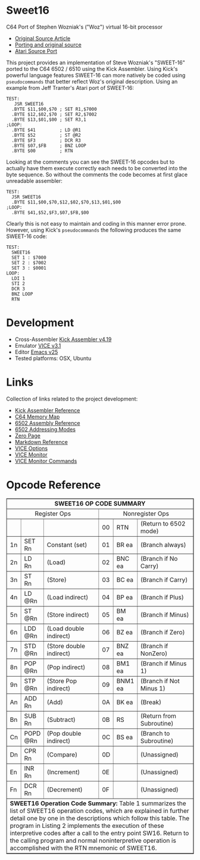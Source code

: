 # Sweet16
C64 Port of Stephen Wozniak's ("Woz") virtual 16-bit processor
- [Original Source Article](http://amigan.1emu.net/kolsen/programming/sweet16.html)
- [Porting and original source](http://www.6502.org/source/interpreters/sweet16.htm)
- [Atari Source Port](https://github.com/jefftranter/6502/blob/master/asm/sweet16/sweet16.s)

This project provides an implementation of Steve Wozniak's "SWEET-16" ported to the C64 6502 / 6510 using the Kick Assembler.   Using Kick's powerful language features SWEET-16 can more natively be coded using ```pseudocommands``` that better reflect Woz's original description.  Using an example from Jeff Tranter's Atari port of SWEET-16:

```
TEST:
   JSR SWEET16
  .BYTE $11,$00,$70 ; SET R1,$7000
  .BYTE $12,$02,$70 ; SET R2,$7002
  .BYTE $13,$01,$00 ; SET R3,1
;LOOP:
  .BYTE $41         ; LD @R1
  .BYTE $52         ; ST @R2
  .BYTE $F3         ; DCR R3
  .BYTE $07,$FB     ; BNZ LOOP
  .BYTE $00         ; RTN
```

Looking at the comments you can see the SWEET-16 opcodes but to actually have them execute correctly each needs to be converted into the byte sequence.  So without the comments the code becomes at first glace unreadable assembler:

```
TEST:
  JSR SWEET16
  .BYTE $11,$00,$70,$12,$02,$70,$13,$01,$00
;LOOP:
  .BYTE $41,$52,$F3,$07,$FB,$00
```

Clearly this is not easy to maintain and coding in this manner error prone.   However, using Kick's ```pseudocommands``` the following produces the same SWEET-16 code:

```
TEST:
  SWEET16
  SET 1 : $7000
  SET 2 : $7002
  SET 3 : $0001
LOOP:
  LDI 1
  STI 2
  DCR 3
  BNZ LOOP
  RTN
```

# Development
- Cross-Assembler [Kick Assembler v4.19](http://www.theweb.dk/KickAssembler/Main.html#frontpage)
- Emulator [VICE v3.1](http://vice-emu.sourceforge.net/)
- Editor [Emacs v25](https://www.gnu.org/software/emacs/)
- Tested platforms: OSX, Ubuntu

# Links
Collection of links related to the project development:
 - [Kick Assembler Reference](http://www.theweb.dk/KickAssembler/webhelp/content/cpt_Introduction.html)
 - [C64 Memory Map](http://sta.c64.org/cbm64mem.html)
 - [6502 Assembly Reference](http://www.obelisk.me.uk/6502/reference.html)
 - [6502 Addressing Modes](http://www.obelisk.me.uk/6502/addressing.html)
 - [Zero Page](https://www.c64-wiki.com/wiki/Zeropage)
 - [Markdown Reference](https://github.com/adam-p/markdown-here/wiki/Markdown-Cheatsheet)
 - [VICE Options](https://github.com/rjanicek/vice.js/blob/master/vice-options.md)
 - [VICE Monitor](http://codebase64.org/doku.php?id=base:using_the_vice_monitor)
 - [VICE Monitor Commands](http://vice-emu.sourceforge.net/vice_12.html#SEC290)
 
# Opcode Reference

<table width="100%" border="">
<tbody><tr><td align="center" colspan="6"><b>SWEET16 OP CODE SUMMARY</b></td></tr>
<tr><td align="center" width="50%" colspan="3">Register Ops</td><td align="center" width="50%" colspan="3">Nonregister Ops</td></tr>
<tr><td width="5%">&nbsp;</td><td width="12%">&nbsp;</td><td width="33%">&nbsp;</td><td width="5%">00</td><td width="12%">RTN</td><td width="33%">(Return to 6502 mode)</td></tr>
<tr><td>1n</td><td>SET Rn</td><td>Constant (set)</td><td>01</td><td>BR ea</td><td>(Branch always)</td></tr>
<tr><td>2n</td><td>LD Rn</td><td>(Load)</td><td>02</td><td>BNC ea</td><td>(Branch if No Carry)</td></tr>
<tr><td>3n</td><td>ST Rn</td><td>(Store)</td><td>03</td><td>BC ea</td><td>(Branch if Carry)</td></tr>
<tr><td>4n</td><td>LD @Rn</td><td>(Load indirect)</td><td>04</td><td>BP ea</td><td>(Branch if Plus)</td></tr>
<tr><td>5n</td><td>ST @Rn</td><td>(Store indirect)</td><td>05</td><td>BM ea</td><td>(Branch if Minus)</td></tr>
<tr><td>6n</td><td>LDD @Rn</td><td>(Load double indirect)</td><td>06</td><td>BZ ea</td><td>(Branch if Zero)</td></tr>
<tr><td>7n</td><td>STD @Rn</td><td>(Store double indirect)</td><td>07</td><td>BNZ ea</td><td>(Branch if NonZero)</td></tr>
<tr><td>8n</td><td>POP @Rn</td><td>(Pop indirect)</td><td>08</td><td>BM1 ea</td><td>(Branch if Minus 1)</td></tr>
<tr><td>9n</td><td>STP @Rn</td><td>(Store Pop indirect)</td><td>09</td><td>BNM1 ea</td><td>(Branch if Not Minus 1)</td></tr>
<tr><td>An</td><td>ADD Rn</td><td>(Add)</td><td>0A</td><td>BK ea</td><td>(Break)</td></tr>
<tr><td>Bn</td><td>SUB Rn</td><td>(Subtract)</td><td>0B</td><td>RS</td><td>(Return from Subroutine)</td></tr>
<tr><td>Cn</td><td>POPD @Rn</td><td>(Pop double indirect)</td><td>0C</td><td>BS ea</td><td>(Branch to Subroutine)</td></tr>
<tr><td>Dn</td><td>CPR Rn</td><td>(Compare)</td><td>0D</td><td>&nbsp;</td><td>(Unassigned)</td></tr>
<tr><td>En</td><td>INR Rn</td><td>(Increment)</td><td>0E</td><td>&nbsp;</td><td>(Unassigned)</td></tr>
<tr><td>Fn</td><td>DCR Rn</td><td>(Decrement)</td><td>0F</td><td>&nbsp;</td><td>(Unassigned)</td></tr>
<tr><td colspan="6"><b>SWEET16 Operation Code Summary:</b> Table 1 summarizes the
list of SWEET16 operation codes, which are explained in further detail
one by one in the descriptions which follow this table.  The program in
Listing 2 implements the execution of these interpretive codes after a
call to the entry point SW16.  Return to the calling program and normal
noninterpretive operation is accomplished with the RTN mnemonic of
SWEET16.</td></tr>
</tbody></table>
